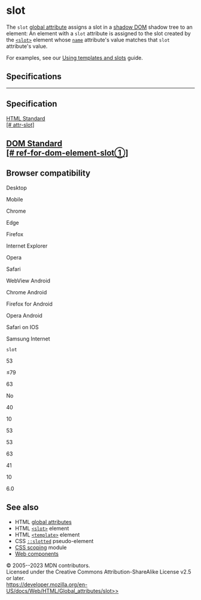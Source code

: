 slot
====

The `slot` [global attribute](_Resources/Markup%20And%20Styling/html/global_attributes/index.md) assigns a slot in a
[shadow
DOM](https://developer.mozilla.org/en-US/docs/Web/API/Web_components/Using_shadow_DOM)
shadow tree to an element: An element with a `slot` attribute is
assigned to the slot created by the [`<slot>`](../element/slot) element
whose [`name`](../element/slot#name) attribute\'s value matches that
`slot` attribute\'s value.

For examples, see our [Using templates and
slots](https://developer.mozilla.org/en-US/docs/Web/API/Web_components/Using_templates_and_slots)
guide.

Specifications
--------------

  --------------------------------------------------------------------------------

Specification
  --------------------------------------------------------------------------------

  [HTML Standard\
  [\#
  attr-slot]](https://html.spec.whatwg.org/multipage/dom.html#attr-slot)

[DOM Standard\
  [\# ref-for-dom-element-slot①]](#)
  --------------------------------------------------------------------------------

Browser compatibility
---------------------

Desktop

Mobile

Chrome

Edge

Firefox

Internet Explorer

Opera

Safari

WebView Android

Chrome Android

Firefox for Android

Opera Android

Safari on IOS

Samsung Internet

`slot`

53

≤79

63

No

40

10

53

53

63

41

10

6.0

See also
--------

- HTML [global attributes](_Resources/Markup%20And%20Styling/html/global_attributes/index.md)
- HTML [`<slot>`](../element/slot) element
- HTML [`<template>`](../element/template) element
- CSS
    [`::slotted`](https://developer.mozilla.org/en-US/docs/Web/CSS/::slotted)
    pseudo-element
- [CSS
    scoping](https://developer.mozilla.org/en-US/docs/Web/CSS/CSS_scoping)
    module
- [Web
    components](https://developer.mozilla.org/en-US/docs/Web/API/Web_components)

© 2005--2023 MDN contributors.\
Licensed under the Creative Commons Attribution-ShareAlike License v2.5
or later.\
https://developer.mozilla.org/en-US/docs/Web/HTML/Global_attributes/slot>>
